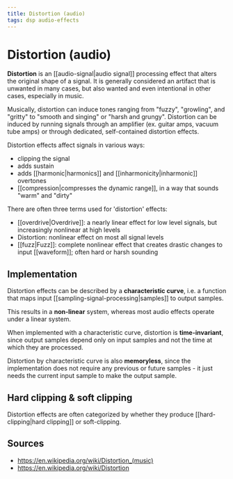 ```yaml
---
title: Distortion (audio)
tags: dsp audio-effects
---
```


# Distortion (audio)

**Distortion** is an [[audio-signal|audio signal]] processing effect that alters the original shape of a signal. It is generally considered an artifact that is unwanted in many cases, but also wanted and even intentional in other cases, especially in music.

Musically, distortion can induce tones ranging from "fuzzy", "growling",  and "gritty" to "smooth and singing" or "harsh and grungy". Distortion can be induced by running signals through an amplifier (ex. guitar amps, vacuum tube amps) or through dedicated, self-contained distortion effects.

Distortion effects affect signals in various ways:

- clipping the signal
- adds sustain
- adds [[harmonic|harmonics]] and [[inharmonicity|inharmonic]] overtones
- [[compression|compresses the dynamic range]], in a way that sounds "warm" and "dirty"

There are often three terms used for 'distortion' effects:

- [[overdrive|Overdrive]]: a nearly linear effect for low level signals, but increasingly nonlinear at high levels
- Distortion: nonlinear effect on most all signal levels
- [[fuzz|Fuzz]]: complete nonlinear effect that creates drastic changes to input [[waveform]]; often hard or harsh sounding

## Implementation

Distortion effects can be described by a **characteristic curve**, i.e. a function that maps input [[sampling-signal-processing|samples]] to output samples. 

This results in a **non-linear** system, whereas most audio effects operate under a linear system.

When implemented with a characteristic curve, distortion is **time-invariant**, since output samples depend only on input samples and not the time at which they are processed.

Distortion by characteristic curve is also **memoryless**, since the implementation does not require any previous or future samples - it just needs the current input sample to make the output sample.

## Hard clipping & soft clipping

Distortion effects are often categorized by whether they produce [[hard-clipping|hard clipping]] or soft-clipping.

## Sources

- <https://en.wikipedia.org/wiki/Distortion_(music)>
- <https://en.wikipedia.org/wiki/Distortion>
